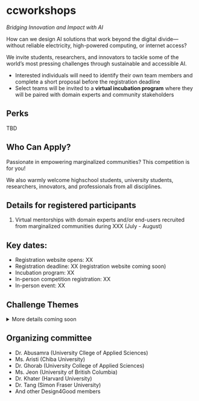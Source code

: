 # ccworkshops 

*Bridging Innovation and Impact with AI*

How can we design AI solutions that work beyond the digital divide—without reliable electricity, high-powered computing, or internet access? 

We invite students, researchers, and innovators to tackle some of the world’s most pressing challenges through sustainable and accessible AI.

- Interested individuals will need to identify their own team members and complete a short proposal before the registration deadline
- Select teams will be invited to a **virtual incubation program** where they will be paired with domain experts and community stakeholders

## Perks

TBD

## Who Can Apply?

Passionate in empowering marginalized communities? This competition is for you!

We also warmly welcome highschool students, university students, researchers, innovators, and professionals from all disciplines. 

## Details for registered participants 

1. Virtual mentorships with domain experts and/or end-users recruited from marginalized communities during XXX (July - August)

## Key dates:

- Registration website opens: XX
- Registration deadline: XX (registration website coming soon)
- Incubation program: XX
- In-person competition registration: XX
- In-person event: XX

## Challenge Themes

<details>
  <summary>More details coming soon </summary>

  ### Track 1 - Higher education
  ### Track 2 - Empowering non-adult teachers
  
</details>

## Organizing committee

- Dr. Abusamra (University Cllege of Applied Sciences)
- Ms. Aristi (Chiba University)
- Dr. Ghorab (University College of Applied Sciences)
- Ms. Jeon (University of British Columbia)
- Dr. Khater (Harvard University)
- Dr. Tang (Simon Fraser University)
- And other Design4Good members 
